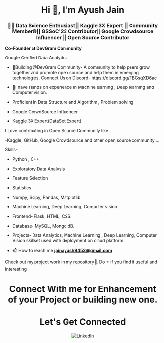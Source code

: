 <h1 align="center">Hi 👋, I'm Ayush Jain</h1>
<h3 align="center">👩‍💻 Data Science Enthusiast||  Kaggle 3X Expert || Community Member🌐|| GSSoC'22 Contributor|| Google Crowdsource Influencer || Open Source Contributor</h3>

**Co-Founder at DevGram Community**

Google Cerified Data Analytics

- 🎉Building @DevGram Community- A community to help peers grow together and promote open source and help them in emerging technologies.
Connect Us on  Discord- https://discord.gg/TBGsqXD6ac 

- 🌱I have Hands on experience in Machine learning , Deep learning and Computer vision.
- Proficient in Data Structure and Algorithm , Problem solving 
- Google CrowdSource Influencer
- Kaggle 3X Expert(DataSet Expert)   

<!--
<h3 align="left">Connect with me:</h3>
<p align="left">
<a href="https://www.linkedin.com/in/ayush-jain-001" target="blank"><img align="center" src="https://raw.githubusercontent.com/ayush-jain-001/github-profile-readme-generator/master/src/images/icons/Social/linked-in-alt.svg" alt="ayush-jain-001" height="30" width="40" /></a>
</p>

-->

I Love contributing in Open Source Community like 

-Kaggle, GitHub, Google Crowdsource and other open source community....

Skills-
- Python , C++
- Exploratory Data Analysis
- Feature Selection
- Statistics
- Numpy, Scipy, Pandas, Matplotlib
- Machine Learning, Deep Learning, Computer vision.

- Frontend- Flask, HTML, CSS.

- Database- MySQL, Mongo dB.

- Projects-
Data Analytics, Machine Learning , Deep Learning, Computer Vision skillset used with deployment on cloud platform.

- 📫 How to reach me **jainayush9453@gmail.com**

  
Check out my project work in my repository🙌.
Do ⭐ if you find it useful and interesting
<table>
  <tr>
   
<!--
<td><img src="https://github-readme-stats.vercel.app/api?username=AyushJain001&include_all_commits=true&count_private=true&show_icons=true&line_height=20&title_color=7A7ADB&icon_color=2234AE&text_color=D3D3D3&bg_color=0,000000,130F40" alt="Ayush Jain" />
    <td><img src="https://github-readme-stats.vercel.app/api/top-langs?username=AyushJain001&show_icons=true&locale=en&layout=compact&title_color=7A7ADB&icon_color=2234AE&text_color=D3D3D3&bg_color=0,000000,130F40" alt="Ayush Jain" /></td>
  </tr>
</table>

<div align="center">
<p><img align="center" src="https://github-readme-streak-stats.herokuapp.com/?user=AyushJain001&theme=dark" alt="AyushJain001" /></p>
  </div>

-->




<h1 align="center">Connect With me  for Enhancement of your Project or building new one. </h1>
<h1 align="center">Let's Get Connected</h1>

<div align="center">


<a  href="https://www.linkedin.com/in/ayush-jain-001/" target="_blank"><img alt="LinkedIn" src="https://img.shields.io/badge/linkedin%20-%230077B5.svg?&style=for-the-badge&logo=linkedin&logoColor=white" /></a>



   
   
</div>




